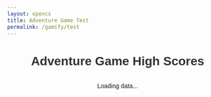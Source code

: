 ```yaml
---
layout: opencs
title: Adventure Game Test
permalink: /gamify/test
---
```

<html lang="en">
<head>
    <meta charset="UTF-8">
    <meta name="viewport" content="width=device-width, initial-scale=1.0">
    <title>Adventure Game High Scores</title>
    <style>
        body {
            font-family: Arial, sans-serif;
            margin: 2rem;
        }
        h1 {
            color: #333;
            text-align: center;
        }
        table {
            width: 100%;
            max-width: 600px;
            margin: 0 auto;
            border-collapse: collapse;
            box-shadow: 0 0 20px rgba(0, 0, 0, 0.15);
        }
        th, td {
            padding: 12px 15px;
            text-align: left;
            border-bottom: 1px solid #ddd;
        }
        th {
            background-color: #009879;
            color: white;
        }
        tr:nth-child(even) {
            background-color: #f3f3f3;
        }
        tr:hover {
            background-color: #f1f1f1;
        }
        .loading {
            text-align: center;
            margin: 2rem;
        }
        .error {
            color: red;
            text-align: center;
            margin: 2rem;
        }
    </style>
</head>
<body>
    <h1>Adventure Game High Scores</h1>
    <div id="tableContainer">
        <p class="loading">Loading data...</p>
    </div>
    <script>
        document.addEventListener('DOMContentLoaded', function() {
            // Fetch data from the API
            fetch('http://localhost:8585/api/people')
                .then(response => {
                    if (!response.ok) {
                        throw new Error('Network response was not ok');
                    }
                    return response.json();
                })
                .then(data => {
                    // Create table with the data
                    renderTable(data);
                })
                .catch(error => {
                    document.getElementById('tableContainer').innerHTML = 
                        `<p class="error">Error loading data: ${error.message}. Make sure your API is running at http://localhost:8585/api/people</p>`;
                });
        });
        function renderTable(people) {
            // Sort people by high score (age) in descending order
            people.sort((a, b) => b.age - a.age); 
            const tableHTML = `
                <table>
                    <thead>
                        <tr>
                            <th>Name</th>
                            <th>High Score</th>
                        </tr>
                    </thead>
                    <tbody>
                        ${people.map(person => `
                            <tr>
                                <td>${person.name}</td>
                                <td>${person.age}</td>
                            </tr>
                        `).join('')}
                    </tbody>
                </table>
            `;      
            document.getElementById('tableContainer').innerHTML = tableHTML;
        }
    </script>
</body>
</html>